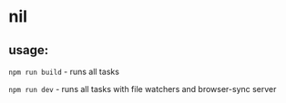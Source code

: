 # nil

## usage:

`npm run build` - runs all tasks

`npm run dev` - runs all tasks with file watchers and browser-sync server 
